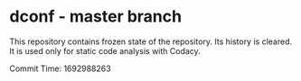# dconf - master branch

This repository contains frozen state of the repository.
Its history is cleared. It is used only for static code
analysis with Codacy.

Commit Time: 1692988263